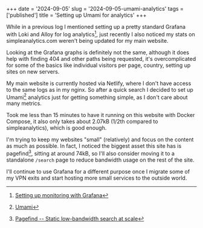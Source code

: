 +++
date = '2024-09-05'
slug = '2024-09-05-umami-analytics'
tags = ['published']
title = 'Setting up Umami for analytics'
+++

While in a previous log I mentioned setting up a pretty standard Grafana with Loki and Alloy for log analytics[^1], just recently I also noticed my stats on simpleanalytics.com weren't being updated for my main website.

Looking at the Grafana graphs is definitely not the same, although it does help with finding 404 and other paths being requested, it's overcomplicated for some of the basics like individual visitors per page, country, setting up sites on new servers.

My main website is currently hosted via Netlify, where I don't have access to the same logs as in my nginx. So after a quick search I decided to set up Umami[^2] analytics just for getting something simple, as I don't care about many metrics.

Took me less than 15 minutes to have it running on this website with Docker Compose, it also only takes about 2.07kB (1/2th compared to simpleanalytics), which is good enough.

I'm trying to keep my websites "small" (relatively) and focus on the content as much as possible. In fact, I noticed the biggest asset this site has is pagefind[^3], sitting at around 74kB, so I'll also consider moving it to a standalone `/search` page to reduce bandwidth usage on the rest of the site.

I'll continue to use Grafana for a different purpose once I migrate some of my VPN exits and start hosting more small services to the outside world.

[^1]: [Setting up monitoring with Grafana](./Setting%20up%20monitoring%20with%20Grafana.md)
    

[^2]: [Umami](https://umami.is/)
    

[^3]: [Pagefind -- Static low-bandwidth search at scale](https://pagefind.app/)
